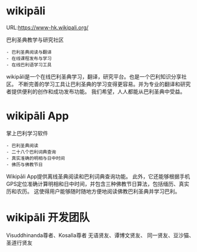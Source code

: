 # wikipāli
URL:https://www-hk.wikipali.org/

巴利圣典教学与研究社区

    - 巴利圣典阅读与翻译
    - 在线课程发布与学习
    - 在线巴利语学习工具

wikipāli是一个在线巴利圣典学习，翻译，研究平台。也是一个巴利知识分享社区。 不断完善的学习工具让巴利圣典的学习变得更容易。并为专业的翻译和研究者提供便利的创作和成功发布功能。 我们希望，人人都能从巴利圣典中受益。

# wikipāli App

掌上巴利学习软件

    - 巴利圣典阅读
    - 二十八个巴利词典查询
    - 真实准确的明相与日中时间
	- 佛历与佛教节日

Wikipāli App提供离线圣典阅读和巴利词典查询功能。
此外，它还能够根据手机GPS定位准确计算明相和日中时间，并包含三种佛教节日算法，包括缅历、真实历和农历。
这使得用户能够随时随地方便地阅读佛教巴利圣典并学习巴利。

# wikipāli 开发团队

Visuddhinanda尊者、Kosalla尊者
无语贤友、谭博文贤友、 同一贤友、豆沙猫、 圣道行贤友
